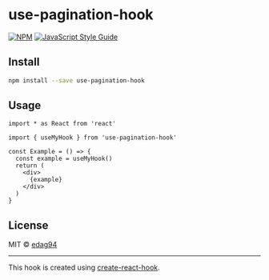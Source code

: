 # use-pagination-hook

> 

[![NPM](https://img.shields.io/npm/v/use-pagination-hook.svg)](https://www.npmjs.com/package/use-pagination-hook) [![JavaScript Style Guide](https://img.shields.io/badge/code_style-standard-brightgreen.svg)](https://standardjs.com)

## Install

```bash
npm install --save use-pagination-hook
```

## Usage

```tsx
import * as React from 'react'

import { useMyHook } from 'use-pagination-hook'

const Example = () => {
  const example = useMyHook()
  return (
    <div>
      {example}
    </div>
  )
}
```

## License

MIT © [edag94](https://github.com/edag94)

---

This hook is created using [create-react-hook](https://github.com/hermanya/create-react-hook).

